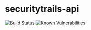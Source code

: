 # securitytrails-api
[![Build Status](https://travis-ci.org/hangmansROP/securitytrails-api.svg?branch=master)](https://travis-ci.org/hangmansROP/securitytrails-api) 
[![Known Vulnerabilities](https://snyk.io//test/github/hangmansROP/securitytrails-api/badge.svg?targetFile=requirements.txt)](https://snyk.io//test/github/hangmansROP/securitytrails-api?targetFile=requirements.txt)